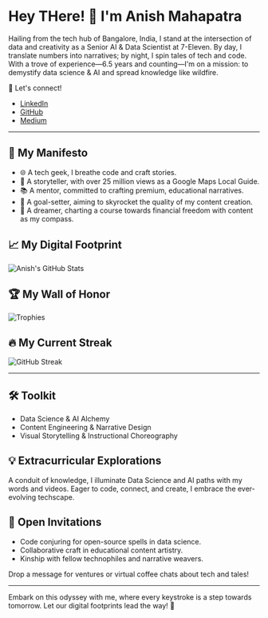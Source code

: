 # Hey THere! 🌟 I'm Anish Mahapatra

Hailing from the tech hub of Bangalore, India, I stand at the intersection of data and creativity as a Senior AI & Data Scientist at 7-Eleven. By day, I translate numbers into narratives; by night, I spin tales of tech and code. With a trove of experience—6.5 years and counting—I'm on a mission: to demystify data science & AI and spread knowledge like wildfire.

🔗 Let's connect!
- [LinkedIn](https://www.linkedin.com/in/anishmahapatra/)
- [GitHub](https://github.com/anishmahapatra)
- [Medium](https://anishmahapatra.medium.com/)

---

## 🚀 My Manifesto
- 🌐 A tech geek, I breathe code and craft stories.
- 🎥 A storyteller, with over 25 million views as a Google Maps Local Guide.
- 📚 A mentor, committed to crafting premium, educational narratives.
- 🎯 A goal-setter, aiming to skyrocket the quality of my content creation.
- 🌟 A dreamer, charting a course towards financial freedom with content as my compass.

## 📈 My Digital Footprint
![Anish's GitHub Stats](https://github-readme-stats.vercel.app/api?username=anishmahapatra&show_icons=true&theme=dark)

## 🏆 My Wall of Honor
![Trophies](https://github-profile-trophy.vercel.app/?username=anishmahapatra&theme=onedark)

## 🔥 My Current Streak
![GitHub Streak](https://github-readme-streak-stats.herokuapp.com/?user=anishmahapatra)

---

## 🛠 Toolkit
- Data Science & AI Alchemy
- Content Engineering & Narrative Design
- Visual Storytelling & Instructional Choreography

## 💡 Extracurricular Explorations
A conduit of knowledge, I illuminate Data Science and AI paths with my words and videos. Eager to code, connect, and create, I embrace the ever-evolving techscape.

## 📝 Open Invitations
- Code conjuring for open-source spells in data science.
- Collaborative craft in educational content artistry.
- Kinship with fellow technophiles and narrative weavers.

Drop a message for ventures or virtual coffee chats about tech and tales!

---

Embark on this odyssey with me, where every keystroke is a step towards tomorrow. Let our digital footprints lead the way! 🚀
